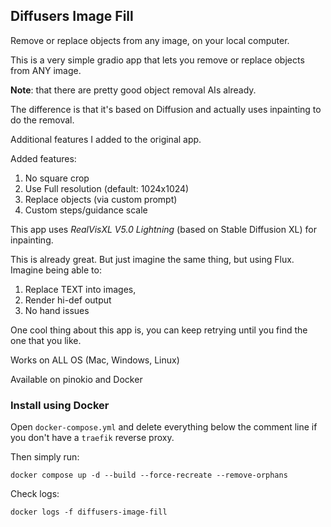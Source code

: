 ## Diffusers Image Fill

Remove or replace objects from any image, on your local computer.

This is a very simple gradio app that lets you remove or replace objects from ANY image.

**Note**: that there are pretty good object removal AIs already.

The difference is that it's based on Diffusion and actually uses inpainting to do the removal.

Additional features I added to the original app.

Added features:

1. No square crop
2. Use Full resolution (default: 1024x1024)
3. Replace objects (via custom prompt)
4. Custom steps/guidance scale

This app uses *RealVisXL V5.0 Lightning* (based on Stable Diffusion XL) for inpainting.

This is already great. But just imagine the same thing, but using Flux. Imagine being able to:

1. Replace TEXT into images,
2. Render hi-def output
3. No hand issues

One cool thing about this app is, you can keep retrying until you find the one that you like.

Works on ALL OS (Mac, Windows, Linux)

Available on pinokio and Docker

### Install using Docker

Open `docker-compose.yml` and delete everything below the comment line if you don't have a `traefik` reverse proxy.

Then simply run:
```
docker compose up -d --build --force-recreate --remove-orphans
```

Check logs:
```
docker logs -f diffusers-image-fill
```
